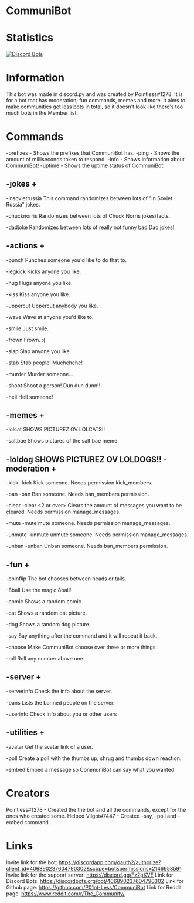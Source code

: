# CommuniBot

Statistics
======
[![Discord Bots](https://discordbots.org/api/widget/406890237604790302.svg)](https://discordbots.org/bot/406890237604790302)

Information
=====
This bot was made in discord.py and was created by  Pointless#1278. It is for a bot that has moderation, fun commands, memes and more. It aims to make communities get less bots in total, so it doesn't look like there's too much bots in the Member list.

Commands
=====
-prefixes - Shows the prefixes that CommuniBot has.
-ping - Shows the amount of milliseconds taken to respond.
-info - Shows information about CommuniBot!
-uptime - Shows the uptime status of CommuniBot!

-jokes +
-----
-insovietrussia
This command randomizes between lots of "In Soviet Russia" jokes.

-chucknorris
Randomizes between lots of Chuck Norris jokes/facts.

-dadjoke
Randomizes between lots of really not funny bad Dad jokes!

-actions +
-----
-punch
Punches someone you'd like to do that to.

-legkick
Kicks anyone you like.

-hug
Hugs anyone you like.

-kiss
Kiss anyone you like.

-uppercut
Uppercut anybody you like.

-wave
Wave at anyone you'd like to.

-smile
Just smile.

-frown
Frown. :(

-slap
Slap anyone you like.

-stab
Stab people! Muehehehe!

-murder
Murder someone...

-shoot
Shoot a person! Dun dun dunn!!

-heil
Heil someone!

-memes +
-----

-lolcat
SHOWS PICTUREZ OV LOLCATS!!

-saltbae
Shows pictures of the salt bae meme.

-loldog
SHOWS PICTUREZ OV LOLDOGS!!
-moderation +
-----

-kick
-kick <username mentioned>
Kick someone.
Needs permission kick_members.

-ban
-ban <mentioned username>
Ban someone.
Needs ban_members permission.

-clear
-clear <2 or over>
Clears the amount of messages you want to be cleared.
Needs permission manage_messages.

-mute
-mute <username mentioned>
mute someone.
Needs permission manage_messages.

-unmute
-unmute <username mentioned>
unmute someone.
Needs permission manage_messages.

-unban
-unban <mentioned username>
Unban someone.
Needs ban_members permission.

-fun +
-----
-coinflip
The bot chooses between heads or tails.

-8ball
Use the magic 8ball!

-comic
Shows a random comic.

-cat
Shows a random cat picture.

-dog
Shows a random dog picture.

-say
Say anything after the command and it will repeat it back.

-choose
Make CommuniBot choose over three or more things.

-roll
Roll any number above one.

-server +
-----
-serverinfo
Check the info about the server.

-bans
Lists the banned people on the server.

-userinfo
Check info about you or other users

-utilities +
-----
-avatar
Get the avatar link of a user.

-poll
Create a poll with the thumbs up, shrug and thumbs down reaction.

-embed
Embed a message so CommuniBot can say what you wanted.

Creators
=====
Pointless#1278 - Created the the bot and all the commands, except for the ones who created some.
Helped
Vilgot#7447 - Created -say, -poll and -embed command.

Links
=====

Invite link for the bot: https://discordapp.com/oauth2/authorize?client_id=406890237604790302&scope=bot&permissions=2146958591
Invite link for the support server: https://discord.gg/Fz2pKVE
Link for Discord Bots: https://discordbots.org/bot/406890237604790302
Link for Github page: https://github.com/P01nt-Less/CommuniBot
Link for Reddit page: https://www.reddit.com/r/The_Community/
